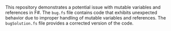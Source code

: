 This repository demonstrates a potential issue with mutable variables and references in F#. The `bug.fs` file contains code that exhibits unexpected behavior due to improper handling of mutable variables and references. The `bugSolution.fs` file provides a corrected version of the code.